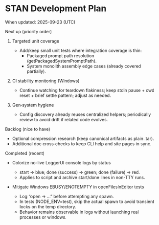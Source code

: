 # STAN Development Plan

When updated: 2025-09-23 (UTC)

Next up (priority order)

1. Targeted unit coverage
   - Add/keep small unit tests where integration coverage is thin:
     - Packaged prompt path resolution (getPackagedSystemPromptPath).
     - System monolith assembly edge cases (already covered partially).

2. CI stability monitoring (Windows)
   - Continue watching for teardown flakiness; keep stdin pause + cwd reset + brief settle pattern; adjust as needed.

3. Gen‑system hygiene
   - Config discovery already reuses centralized helpers; periodically review to avoid drift if related code evolves.

Backlog (nice to have)

- Optional compression research (keep canonical artifacts as plain .tar).
- Additional doc cross‑checks to keep CLI help and site pages in sync.

Completed (recent)

- Colorize no-live LoggerUI console logs by status
  - start -> blue; done (success) -> green; done (failure) -> red.
  - Applies to script and archive start/done lines in non-TTY runs.

- Mitigate Windows EBUSY/ENOTEMPTY in openFilesInEditor tests
  - Log “open -> …” before attempting any spawn.
  - In tests (NODE_ENV=test), skip the actual spawn to avoid transient locks on the temp directory.
  - Behavior remains observable in logs without launching real processes or windows.